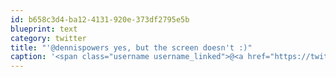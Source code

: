```yaml
---
id: b658c3d4-ba12-4131-920e-373df2795e5b
blueprint: text
category: twitter
title: "'@dennispowers yes, but the screen doesn't :)"
caption: '<span class="username username_linked">@<a href="https://twitter.com/dennispowers" title="Dennis Powers">dennispowers</a></span> yes, but the screen doesn''t :)'
---
```


